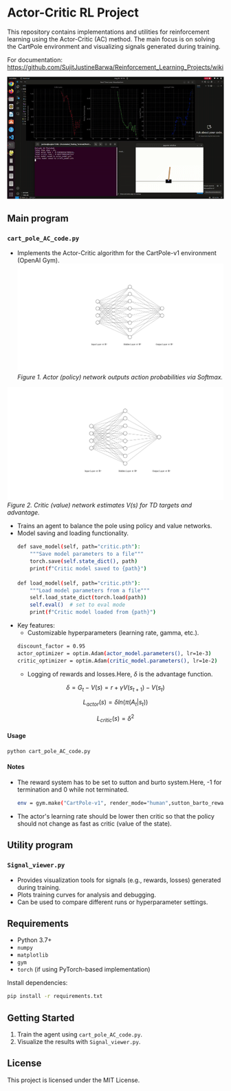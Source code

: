 # Actor-Critic RL Project

This repository contains implementations and utilities for reinforcement learning using the Actor-Critic (AC) method. The main focus is on solving the CartPole environment and visualizing signals generated during training.

For documentation:
https://github.com/SujitJustineBarwa/Reinforcement_Learning_Projects/wiki

![demo](demo.gif)

## Main program

### `cart_pole_AC_code.py`

- Implements the Actor-Critic algorithm for the CartPole-v1 environment (OpenAI Gym).
![Actor network](policy_network.svg)  
*Figure 1. Actor (policy) network outputs action probabilities via Softmax.*

![Critic network](value_network.svg)  
*Figure 2. Critic (value) network estimates V(s) for TD targets and advantage.*
- Trains an agent to balance the pole using policy and value networks.
- Model saving and loading functionality.
    ```bash
    def save_model(self, path="critic.pth"):
        """Save model parameters to a file"""
        torch.save(self.state_dict(), path)
        print(f"Critic model saved to {path}")

    def load_model(self, path="critic.pth"):
        """Load model parameters from a file"""
        self.load_state_dict(torch.load(path))
        self.eval()  # set to eval mode
        print(f"Critic model loaded from {path}")
    ```
- Key features:
    - Customizable hyperparameters (learning rate, gamma, etc.).
    ```bash
    discount_factor = 0.95
    actor_optimizer = optim.Adam(actor_model.parameters(), lr=1e-3)
    critic_optimizer = optim.Adam(critic_model.parameters(), lr=1e-2)

    ```
    - Logging of rewards and losses.Here, $\delta$ is the advantage function.
```math
    \delta = G_t - V(s) = r + \gamma V(s_{t+1}) - V(s_t) 
```
```math
    L_{actor}(s) = \delta ln(\pi(A_t | s_t))
```
```math
    L_{critic}(s) = \delta^2
```

#### Usage

```bash
python cart_pole_AC_code.py
```

#### Notes
- The reward system has to be set to sutton and burto system.Here, -1 for termination and 0 while not terminated.
    ```bash
    env = gym.make("CartPole-v1", render_mode="human",sutton_barto_reward=True)
    ```
- The actor's learning rate should be lower then critic so that the policy should not change as fast as critic (value of the state).


## Utility program

### `Signal_viewer.py`

- Provides visualization tools for signals (e.g., rewards, losses) generated during training.
- Plots training curves for analysis and debugging.
- Can be used to compare different runs or hyperparameter settings.

## Requirements

- Python 3.7+
- `numpy`
- `matplotlib`
- `gym`
- `torch` (if using PyTorch-based implementation)

Install dependencies:

```bash
pip install -r requirements.txt
```

## Getting Started

1. Train the agent using `cart_pole_AC_code.py`.
2. Visualize the results with `Signal_viewer.py`.

## License

This project is licensed under the MIT License.
